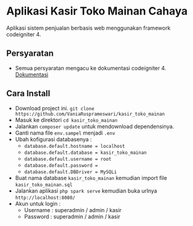 # Aplikasi Kasir Toko Mainan Cahaya
Aplikasi sistem penjualan berbasis web menggunakan framework codeigniter 4.

## Persyaratan
 - Semua persyaratan mengacu ke dokumentasi codeigniter 4. [Dokumentasi](https://codeigniter.com/user_guide/intro/requirements.html)

## Cara Install
 - Download project ini. `git clone https://github.com/VaniaRusprameswari/kasir_toko_mainan` 
 - Masuk ke direktori `cd kasir_toko_mainan`
 - Jalankan `composer update` untuk mendownload dependensinya.
 - Ganti nama file `env.sampel` menjadi `.env`
 - Ubah kofigurasi databasenya :
    - `database.default.hostname = localhost`
    - `database.default.database = kasir_toko_mainan`
    - `database.default.username = root`
    - `database.default.password = `
    - `database.default.DBDriver = MySQLi`
 - Buat nama database `kasir_toko_mainan` kemudian import file `kasir_toko_mainan.sql`
 - Jalankan aplikasi `php spark serve` kemudian buka urlnya `http://localhost:8080/`
 - Akun untuk login :
    - Username : superadmin / admin / kasir
    - Password : superadmin / admin / kasir